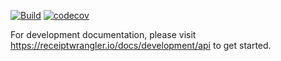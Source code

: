 [![Build](https://github.com/Noah231515/receipt-wrangler-api/actions/workflows/docker-image.yml/badge.svg)](https://github.com/Noah231515/receipt-wrangler-api/actions/workflows/docker-image.yml) [![codecov](https://codecov.io/gh/Receipt-Wrangler/receipt-wrangler-api/graph/badge.svg?token=EUQMLBEKPK)](https://codecov.io/gh/Receipt-Wrangler/receipt-wrangler-api)

For development documentation, please visit https://receiptwrangler.io/docs/development/api to get started.  
